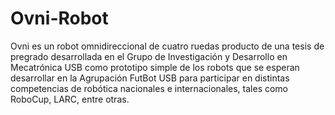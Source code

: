 # Ovni-Robot
Ovni es un robot omnidireccional de cuatro ruedas producto de una tesis de pregrado desarrollada en el Grupo de Investigación y Desarrollo en Mecatrónica USB como prototipo simple de los robots que se esperan desarrollar en la Agrupación FutBot USB para participar en distintas competencias de robótica nacionales e internacionales, tales como RoboCup, LARC, entre otras. 
